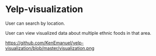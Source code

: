 # Yelp-visualization

User can search by location.

User can view visualized data about multiple ethnic foods in that area.

https://github.com/KenEmanuel/yelp-visualization/blob/master/visualization.png
